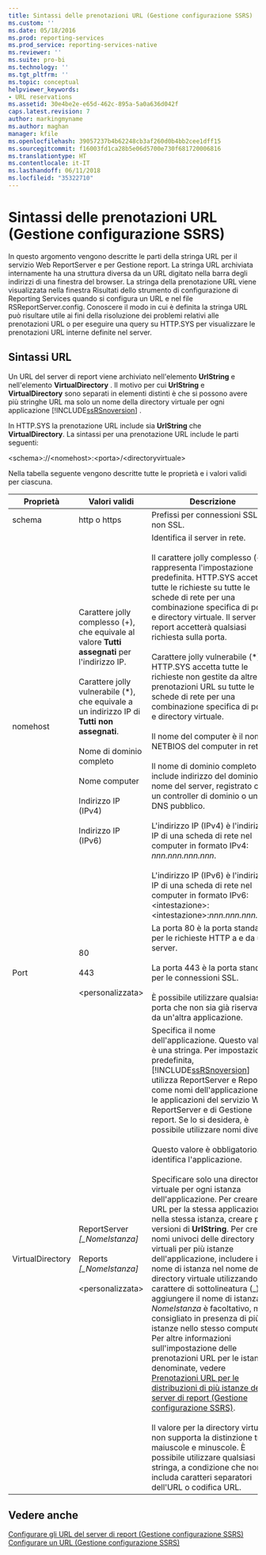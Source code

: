 ```yaml
---
title: Sintassi delle prenotazioni URL (Gestione configurazione SSRS) | Microsoft Docs
ms.custom: ''
ms.date: 05/18/2016
ms.prod: reporting-services
ms.prod_service: reporting-services-native
ms.reviewer: ''
ms.suite: pro-bi
ms.technology: ''
ms.tgt_pltfrm: ''
ms.topic: conceptual
helpviewer_keywords:
- URL reservations
ms.assetid: 30e4be2e-e65d-462c-895a-5a0a636d042f
caps.latest.revision: 7
author: markingmyname
ms.author: maghan
manager: kfile
ms.openlocfilehash: 39057237b4b62248cb3af260d0b4bb2cee1dff15
ms.sourcegitcommit: f16003fd1ca28b5e06d5700e730f681720006816
ms.translationtype: HT
ms.contentlocale: it-IT
ms.lasthandoff: 06/11/2018
ms.locfileid: "35322710"
---
```

# <a name="url-reservation-syntax--ssrs-configuration-manager"></a>Sintassi delle prenotazioni URL (Gestione configurazione SSRS)
  In questo argomento vengono descritte le parti della stringa URL per il servizio Web ReportServer e per Gestione report. La stringa URL archiviata internamente ha una struttura diversa da un URL digitato nella barra degli indirizzi di una finestra del browser. La stringa della prenotazione URL viene visualizzata nella finestra Risultati dello strumento di configurazione di Reporting Services quando si configura un URL e nel file RSReportServer.config. Conoscere il modo in cui è definita la stringa URL può risultare utile ai fini della risoluzione dei problemi relativi alle prenotazioni URL o per eseguire una query su HTTP.SYS per visualizzare le prenotazioni URL interne definite nel server.  
  
## <a name="url-syntax"></a>Sintassi URL  
 Un URL del server di report viene archiviato nell'elemento **UrlString** e nell'elemento **VirtualDirectory** . Il motivo per cui **UrlString** e **VirtualDirectory** sono separati in elementi distinti è che si possono avere più stringhe URL ma solo un nome della directory virtuale per ogni applicazione [!INCLUDE[ssRSnoversion](../../includes/ssrsnoversion-md.md)] .  
  
 In HTTP.SYS la prenotazione URL include sia **UrlString** che **VirtualDirectory**. La sintassi per una prenotazione URL include le parti seguenti:  
  
 \<schema>://\<nomehost>:\<porta>/\<directoryvirtuale>  
  
 Nella tabella seguente vengono descritte tutte le proprietà e i valori validi per ciascuna.  
  
|Proprietà|Valori validi|Descrizione|  
|--------------|------------------|-----------------|  
|schema|http o https|Prefissi per connessioni SSL e non SSL.|  
|nomehost|Carattere jolly complesso (+), che equivale al valore **Tutti assegnati** per l'indirizzo IP.<br /><br /> Carattere jolly vulnerabile (\*), che equivale a un indirizzo IP di **Tutti non assegnati**.<br /><br /> Nome di dominio completo<br /><br /> Nome computer<br /><br /> Indirizzo IP (IPv4)<br /><br /> Indirizzo IP (IPv6)|Identifica il server in rete.<br /><br /> Il carattere jolly complesso (+) rappresenta l'impostazione predefinita. HTTP.SYS accetterà tutte le richieste su tutte le schede di rete per una combinazione specifica di porta e directory virtuale. Il server di report accetterà qualsiasi richiesta sulla porta.<br /><br /> Carattere jolly vulnerabile (\*). HTTP.SYS accetta tutte le richieste non gestite da altre prenotazioni URL su tutte le schede di rete per una combinazione specifica di porta e directory virtuale.<br /><br /> Il nome del computer è il nome NETBIOS del computer in rete.<br /><br /> Il nome di dominio completo include indirizzo del dominio e il nome del server, registrato con un controller di dominio o un DNS pubblico.<br /><br /> L'indirizzo IP (IPv4) è l'indirizzo IP di una scheda di rete nel computer in formato IPv4: *nnn.nnn.nnn.nnn*.<br /><br /> L'indirizzo IP (IPv6) è l'indirizzo IP di una scheda di rete nel computer in formato IPv6: \<intestazione>:\<intestazione>:*nnn.nnn.nnn.nnn*.|  
|Port|80<br /><br /> 443<br /><br /> \<personalizzata>|La porta 80 è la porta standard per le richieste HTTP a e da un server.<br /><br /> La porta 443 è la porta standard per le connessioni SSL.<br /><br /> È possibile utilizzare qualsiasi porta che non sia già riservata da un'altra applicazione.|  
|VirtualDirectory|ReportServer *[_NomeIstanza]*<br /><br /> Reports *[_NomeIstanza]*<br /><br /> \<personalizzata>|Specifica il nome dell'applicazione. Questo valore è una stringa. Per impostazione predefinita, [!INCLUDE[ssRSnoversion](../../includes/ssrsnoversion-md.md)] utilizza ReportServer e Report come nomi dell'applicazione per le applicazioni del servizio Web ReportServer e di Gestione report. Se lo si desidera, è possibile utilizzare nomi diversi.<br /><br /> Questo valore è obbligatorio. e identifica l'applicazione.<br /><br /> Specificare solo una directory virtuale per ogni istanza dell'applicazione. Per creare più URL per la stessa applicazione nella stessa istanza, creare più versioni di **UrlString**. Per creare nomi univoci delle directory virtuali per più istanze dell'applicazione, includere il nome di istanza nel nome della directory virtuale utilizzando il carattere di sottolineatura (_) per aggiungere il nome di istanza. *NomeIstanza* è facoltativo, ma è consigliato in presenza di più istanze nello stesso computer. Per altre informazioni sull'impostazione delle prenotazioni URL per le istanze denominate, vedere [Prenotazioni URL per le distribuzioni di più istanze del server di report &#40;Gestione configurazione SSRS&#41;](../../reporting-services/install-windows/url-reservations-for-multi-instance-report-server-deployments.md).<br /><br /> Il valore per la directory virtuale non supporta la distinzione tra maiuscole e minuscole. È possibile utilizzare qualsiasi stringa, a condizione che non includa caratteri separatori dell'URL o codifica URL.|  
  
## <a name="see-also"></a>Vedere anche  
 [Configurare gli URL del server di report &#40;Gestione configurazione SSRS&#41;](../../reporting-services/install-windows/configure-report-server-urls-ssrs-configuration-manager.md)   
 [Configurare un URL &#40;Gestione configurazione SSRS&#41;](../../reporting-services/install-windows/configure-a-url-ssrs-configuration-manager.md)  
  
  
